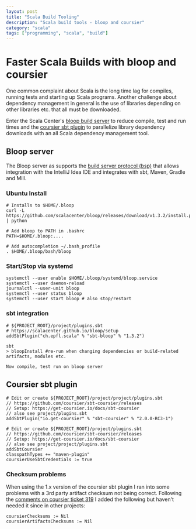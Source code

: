 ```yaml
---
layout: post
title: "Scala Build Tooling"
description: "Scala build tools - bloop and coursier"
category: "scala"
tags: ["programming", "scala", "build"]
---
```


# Faster Scala Builds with bloop and coursier

One common complaint about Scala is the long time lag for compiles, running
tests and starting up Scala programs. Another challenge about dependency management
in general is the use of libraries depending on other libraries etc. that
all must be downloaded.

Enter the Scala Center's [bloop build server](https://scalacenter.github.io/bloop/)
to reduce compile, test and run times and the [coursier sbt plugin](https://github.com/coursier/sbt-coursier)
to parallelize library dependency downloads with an all Scala dependency management
tool.

## Bloop server

The Bloop server as supports the [build server protocol (bsp)](https://github.com/scalacenter/bsp) that allows
integration with the IntelliJ Idea IDE and integrates with sbt, Maven, Gradle and Mill.

### Ubuntu Install

```
# Installs to $HOME/.bloop
curl -L https://github.com/scalacenter/bloop/releases/download/v1.3.2/install.py | python

# Add bloop to PATH in .bashrc
PATH=$HOME/.bloop:....

# Add autocompletion ~/.bash_profile
. $HOME/.bloop/bash/bloop
```

### Start/Stop via systemd

```
systemctl --user enable $HOME/.bloop/systemd/bloop.service
systemctl --user daemon-reload
journalctl --user-unit bloop
systemctl --user status bloop
systemctl --user start bloop # also stop/restart
```

### sbt integration
```
# ${PROJECT_ROOT}/project/plugins.sbt
# https://scalacenter.github.io/bloop/setup
addSbtPlugin("ch.epfl.scala" % "sbt-bloop" % "1.3.2")

sbt
> bloopInstall #re-run when changing dependencies or build-related artifacts, modules etc.

Now compile, test run on bloop server
```

## Coursier sbt plugin

```
# Edit or create ${PROJECT_ROOT}/project/project/plugins.sbt
// https://github.com/coursier/sbt-coursier/releases
// Setup: https://get-coursier.io/docs/sbt-coursier
// also see project/plugins.sbt
addSbtPlugin("io.get-coursier" % "sbt-coursier" % "2.0.0-RC3-1")

# Edit or create ${PROJECT_ROOT}/project/plugins.sbt
// https://github.com/coursier/sbt-coursier/releases
// Setup: https://get-coursier.io/docs/sbt-coursier
// also see project/project/plugins.sbt
addSbtCoursier
classpathTypes += "maven-plugin"
coursierUseSbtCredentials := true
```

### Checksum problems
When using the 1.x version of the coursier sbt plugin I ran into some problems
with a 3rd party artifact checksum not being correct. Following the
[comments on coursier ticket 319](https://github.com/coursier/coursier/issues/319)
I added the following but haven't needed it since in other projects:

```
coursierChecksums := Nil
coursierArtifactsChecksums := Nil
```
